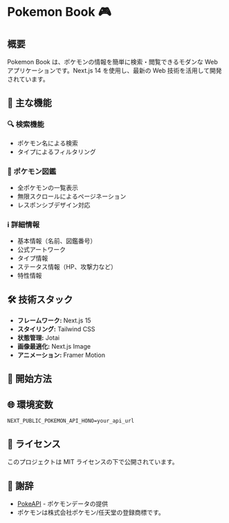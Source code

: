 # Pokemon Book 🎮

## 概要

Pokemon Book は、ポケモンの情報を簡単に検索・閲覧できるモダンな Web アプリケーションです。Next.js 14 を使用し、最新の Web 技術を活用して開発されています。

## 🌟 主な機能

### 🔍 検索機能

- ポケモン名による検索
- タイプによるフィルタリング

### 📖 ポケモン図鑑

- 全ポケモンの一覧表示
- 無限スクロールによるページネーション
- レスポンシブデザイン対応

### ℹ️ 詳細情報

- 基本情報（名前、図鑑番号）
- 公式アートワーク
- タイプ情報
- ステータス情報（HP、攻撃力など）
- 特性情報

## 🛠 技術スタック

- **フレームワーク:** Next.js 15
- **スタイリング:** Tailwind CSS
- **状態管理:** Jotai
- **画像最適化:** Next.js Image
- **アニメーション:** Framer Motion

## 🚀 開始方法

## 🌐 環境変数

```env
NEXT_PUBLIC_POKEMON_API_HONO=your_api_url
```

## 📝 ライセンス

このプロジェクトは MIT ライセンスの下で公開されています。

## 🙏 謝辞

- [PokeAPI](https://pokeapi.co/) - ポケモンデータの提供
- ポケモンは株式会社ポケモン/任天堂の登録商標です。

